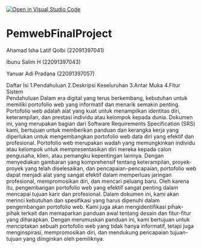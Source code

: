 [![Open in Visual Studio Code](https://classroom.github.com/assets/open-in-vscode-718a45dd9cf7e7f842a935f5ebbe5719a5e09af4491e668f4dbf3b35d5cca122.svg)](https://classroom.github.com/online_ide?assignment_repo_id=11824069&assignment_repo_type=AssignmentRepo)
# PemwebFinalProject
Ahamad Isha Latif Qolbi (22091397041)

Ibunu Salim H (22091397043)

Yanuar Adi Pradana (22091397057)


Daftar Isi 
1.Pendahuluan 
2.Deskripsi Keseluruhan 
3.Antar Muka 
4.Fitur Sistem		
	Pendahuluan 
	Dalam era digital yang terus berkembang, kebutuhan untuk memiliki portofolio web yang informatif dan menarik semakin penting. Portofolio web adalah alat yang kuat untuk menampilkan identitas diri, keterampilan, dan prestasi individu atau kelompok kepada dunia. Dokumen ini, yang merupakan bagian dari Software Requirements Specification (SRS) kami, bertujuan untuk memberikan panduan dan kerangka kerja yang diperlukan untuk mengembangkan portofolio web data diri yang efektif dan profesional.
	Portofolio web merupakan wadah yang memungkinkan individu atau kelompok untuk mempresentasikan diri mereka kepada calon pengusaha, klien, atau pemangku kepentingan lainnya. Dengan menyediakan gambaran yang komprehensif tentang keterampilan, proyek-proyek yang telah diselesaikan, dan pencapaian-pencapaian, portofolio web dapat menjadi alat yang sangat efektif dalam memperluas jaringan profesional, mempromosikan diri, dan mencari peluang baru. Oleh karena itu, pengembangan portofolio web yang efektif sangat penting dalam mencapai tujuan karir dan profesional.
	Dalam dokumen ini, kami akan merinci kebutuhan dan spesifikasi yang harus dipenuhi dalam pengembangan portofolio web. Kami juga akan mengidentifikasi pihak-pihak terkait dan memaparkan panduan awal tentang desain dan fitur-fitur yang diharapkan. Dengan merumuskan panduan ini, kami bertujuan untuk menciptakan sebuah portofolio web yang tidak hanya informatif, tetapi juga menginspirasi, mempromosikan diri, dan mendukung pencapaian tujuan-tujuan yang diinginkan oleh pemiliknya.

						
